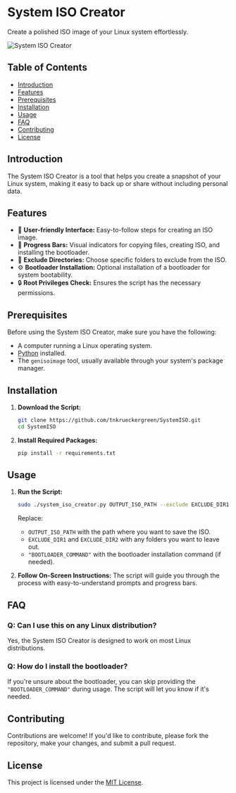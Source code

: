 # System ISO Creator

Create a polished ISO image of your Linux system effortlessly.

![System ISO Creator](demo.gif)

## Table of Contents
- [Introduction](#introduction)
- [Features](#features)
- [Prerequisites](#prerequisites)
- [Installation](#installation)
- [Usage](#usage)
- [FAQ](#faq)
- [Contributing](#contributing)
- [License](#license)

## Introduction

The System ISO Creator is a tool that helps you create a snapshot of your Linux system, making it easy to back up or share without including personal data.

## Features

- 🌈 **User-friendly Interface:** Easy-to-follow steps for creating an ISO image.
- 🔄 **Progress Bars:** Visual indicators for copying files, creating ISO, and installing the bootloader.
- 📂 **Exclude Directories:** Choose specific folders to exclude from the ISO.
- ⚙️ **Bootloader Installation:** Optional installation of a bootloader for system bootability.
- 🔒 **Root Privileges Check:** Ensures the script has the necessary permissions.

## Prerequisites

Before using the System ISO Creator, make sure you have the following:

- A computer running a Linux operating system.
- [Python](https://www.python.org/downloads/) installed.
- The `genisoimage` tool, usually available through your system's package manager.

## Installation

1. **Download the Script:**
    ```bash
    git clone https://github.com/tnkrueckergreen/SystemISO.git
    cd SystemISO
    ```

2. **Install Required Packages:**
    ```bash
    pip install -r requirements.txt
    ```

## Usage

1. **Run the Script:**
    ```bash
    sudo ./system_iso_creator.py OUTPUT_ISO_PATH --exclude EXCLUDE_DIR1 --exclude EXCLUDE_DIR2 --bootloader "BOOTLOADER_COMMAND"
    ```

    Replace:
    - `OUTPUT_ISO_PATH` with the path where you want to save the ISO.
    - `EXCLUDE_DIR1` and `EXCLUDE_DIR2` with any folders you want to leave out.
    - `"BOOTLOADER_COMMAND"` with the bootloader installation command (if needed).

2. **Follow On-Screen Instructions:**
    The script will guide you through the process with easy-to-understand prompts and progress bars.

## FAQ

### Q: Can I use this on any Linux distribution?

Yes, the System ISO Creator is designed to work on most Linux distributions.

### Q: How do I install the bootloader?

If you're unsure about the bootloader, you can skip providing the `"BOOTLOADER_COMMAND"` during usage. The script will let you know if it's needed.

## Contributing

Contributions are welcome! If you'd like to contribute, please fork the repository, make your changes, and submit a pull request.

## License

This project is licensed under the [MIT License](LICENSE).

